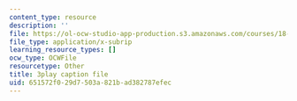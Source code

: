 ```yaml
---
content_type: resource
description: ''
file: https://ol-ocw-studio-app-production.s3.amazonaws.com/courses/18-03sc-differential-equations-fall-2011/651572f029d7503a821bad382787efec_XDhJ8lVGbl8.vtt
file_type: application/x-subrip
learning_resource_types: []
ocw_type: OCWFile
resourcetype: Other
title: 3play caption file
uid: 651572f0-29d7-503a-821b-ad382787efec
---
```

